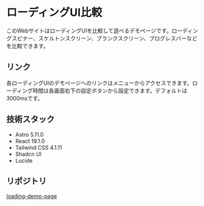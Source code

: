 # ローディングUI比較

このWebサイトはローディングUIを比較して遊べるデモページです。ローディングスピナー、スケルトンスクリーン、ブランクスクリーン、プログレスバーなどを比較できます。

## リンク

各ローディングUIのデモページへのリンクはメニューからアクセスできます。ローディング時間は各画面右下の設定ボタンから設定できます。デフォルトは3000msです。

## 技術スタック

- Astro 5.11.0
- React 19.1.0
- Tailwind CSS 4.1.11
- Shadcn UI
- Lucide

## リポジトリ

[loading-demo-page](https://github.com/honokiyuto/loading-demo-page)
